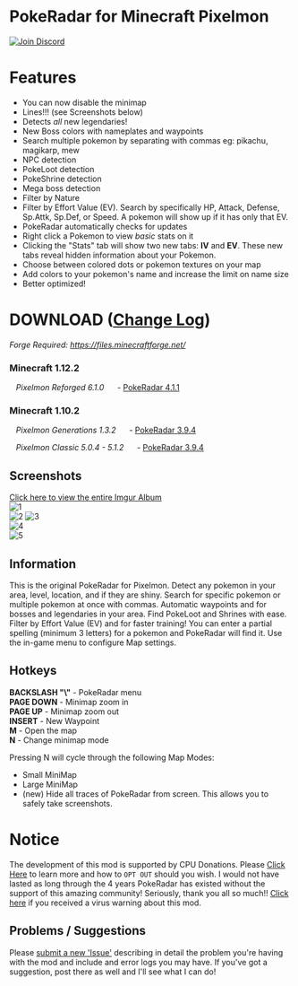 # PokeRadar for Minecraft Pixelmon
[![Join Discord](https://i.imgur.com/5PeuGS2.png)](https://discord.gg/7zWEuT8)

# Features
- You can now disable the minimap
- Lines!!! (see Screenshots below)
- Detects *all* new legendaries!
- New Boss colors with nameplates and waypoints
- Search multiple pokemon by separating with commas eg: pikachu, magikarp, mew
- NPC detection
- PokeLoot detection
- PokeShrine detection
- Mega boss detection
- Filter by Nature
- Filter by Effort Value (EV). Search by specifically HP, Attack, Defense, Sp.Attk, Sp.Def, or Speed. A pokemon will show up if it has only that EV.
- PokeRadar automatically checks for updates
- Right click a Pokemon to view *basic* stats on it
- Clicking the "Stats" tab will show two new tabs: **IV** and **EV**. These new tabs reveal hidden information about your Pokemon.
- Choose between colored dots or pokemon textures on your map
- Add colors to your pokemon's name and increase the limit on name size
- Better optimized!
  

# DOWNLOAD ([Change Log](https://github.com/kcaf/PokeRadar/wiki/Change-Log))
*Forge Required: https://files.minecraftforge.net/*

### Minecraft 1.12.2
&nbsp;&nbsp; *Pixelmon Reforged 6.1.0*
&nbsp;&nbsp;&nbsp;&nbsp; - [PokeRadar 4.1.1](https://mega.nz/#!wiwkiZiB!3usME1O-V_HxOMXUDH5Xx8par2eTPYAoRLnBHFQdBAw)
  
### Minecraft 1.10.2
&nbsp;&nbsp; *Pixelmon Generations 1.3.2*
&nbsp;&nbsp;&nbsp;&nbsp; - [PokeRadar 3.9.4](https://mega.nz/#!Qn4nSDya!FUJO9X-sfqkck1URzrKWZwLwVVZmyU2ASNHxwLt0ui8)
  
&nbsp;&nbsp; *Pixelmon Classic 5.0.4 - 5.1.2*
&nbsp;&nbsp;&nbsp;&nbsp; - [PokeRadar 3.9.4](https://mega.nz/#!Qn4nSDya!FUJO9X-sfqkck1URzrKWZwLwVVZmyU2ASNHxwLt0ui8)
  

## Screenshots
[Click here to view the entire Imgur Album](https://imgur.com/a/H2aqG)  
![1](https://i.imgur.com/0vMqhBo.png)  
![2](https://i.imgur.com/JXPE4fK.png)
![3](https://i.imgur.com/Bgibxgf.png)  
![4](https://i.imgur.com/M3LfGyq.png)  
![5](https://i.imgur.com/SF83f8S.png)  


## Information
This is the original PokeRadar for Pixelmon. Detect any pokemon in your area, level, location, and if they are shiny. Search for specific pokemon or multiple pokemon at once with commas. Automatic waypoints and for bosses and legendaries in your area. Find PokeLoot and Shrines with ease. Filter by Effort Value (EV) and for faster training! You can enter a partial spelling (minimum 3 letters) for a pokemon and PokeRadar will find it. Use the in-game menu to configure Map settings.

## Hotkeys
**BACKSLASH "\\"** - PokeRadar menu  
**PAGE DOWN** - Minimap zoom in  
**PAGE UP** - Minimap zoom out  
**INSERT** - New Waypoint  
**M** - Open the map  
**N** - Change minimap mode  

Pressing N will cycle through the following Map Modes:  
- Small MiniMap
- Large MiniMap
- (new) Hide all traces of PokeRadar from screen. This allows you to safely take screenshots.


# Notice
The development of this mod is supported by CPU Donations. Please [Click Here](https://github.com/kcaf/PokeRadar/wiki/CPU-Donations) to learn more and how to `OPT OUT` should you wish. I would not have lasted as long through the 4 years PokeRadar has existed without the support of this amazing community! Seriously, thank you all so much!! [Click here](https://github.com/kcaf/PokeRadar/wiki/False-Positive-Virus-Warning) if you received a virus warning about this mod.
  

## Problems / Suggestions
Please [submit a new 'Issue'](https://github.com/kcaf/PokeRadar/issues/new) describing in detail the problem you're having with the mod and include and error logs you may have. If you've got a suggestion, post there as well and I'll see what I can do!